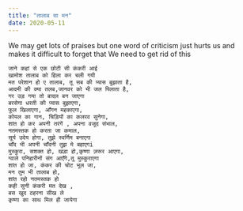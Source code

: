 ```yaml
---
title: "तालाब सा मन"
date: 2020-05-11
---
```


We may get lots of praises but one word of criticism just hurts us and makes it difficult to forget that We need to get rid of this


```poem
जाने कहां से एक छोटी सी कंकरी आई
खामोश तालाब को हिला कर चली गयी
मत परेशान हो ए तालाब, तू सब की प्यास बुझाता है,
आदमी की क्या तलब,जानवर को भी जल पिलाता है,
गर उड़ गया तो बादल बन जाएगा
बरसेगा धरती की प्यास बुझाएगा,
फूल खिलाएगा, आँगन महकाएगा,
कोयल का गान, चिड़ियों का कलरव सुनेगा,
शांत हो कर अपनी तरंगें , अपना वजूद संभाल,
नतमस्तक हो करता जा कमाल,
सूर्य उदेय होगा, तुझे स्वर्णिम बनाएगा
चाँद भी अपनी चाँदनी तुझ मे बहाएगi
मुस्कुरा, सशक्त हो, खड़ा हो,कृष्णा ज़रूर आएगा,
ग्वाले पनिहारीनों संग आएँगे,तू मुस्कुराएगा
शांत हो जा, कंकर की चोट भूल जा,
मन तुम भी तालाब हो,
शांत रहो नतमस्तक हो
कही सुनी कंकरी मत देख ,
बस खुद ठहरना सीख ले
कृष्णा का साथ मिल ही जायेगा
```
